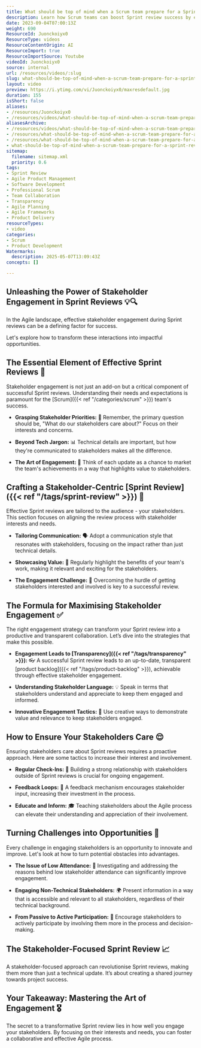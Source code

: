 ```yaml
---
title: What should be top of mind when a Scrum team prepare for a Sprint review?
description: Learn how Scrum teams can boost Sprint review success by engaging stakeholders, tailoring communication, and focusing on value, transparency, and active participation.
date: 2023-09-04T07:00:13Z
weight: 690
ResourceId: Juonckoiyx0
ResourceType: videos
ResourceContentOrigin: AI
ResourceImport: true
ResourceImportSource: Youtube
videoId: Juonckoiyx0
source: internal
url: /resources/videos/:slug
slug: what-should-be-top-of-mind-when-a-scrum-team-prepare-for-a-sprint-review
layout: video
preview: https://i.ytimg.com/vi/Juonckoiyx0/maxresdefault.jpg
duration: 155
isShort: false
aliases:
- /resources/Juonckoiyx0
- /resources/videos/what-should-be-top-of-mind-when-a-scrum-team-prepare-for-a-sprint-review
aliasesArchive:
- /resources/videos/what-should-be-top-of-mind-when-a-scrum-team-prepare-for-a-sprint-review
- /resources/what-should-be-top-of-mind-when-a-scrum-team-prepare-for-a-sprint-review-2
- /resources/what-should-be-top-of-mind-when-a-scrum-team-prepare-for-a-sprint-review
- what-should-be-top-of-mind-when-a-scrum-team-prepare-for-a-sprint-review
sitemap:
  filename: sitemap.xml
  priority: 0.6
tags:
- Sprint Review
- Agile Product Management
- Software Development
- Professional Scrum
- Team Collaboration
- Transparency
- Agile Planning
- Agile Frameworks
- Product Delivery
resourceTypes:
- video
categories:
- Scrum
- Product Development
Watermarks:
  description: 2025-05-07T13:09:43Z
concepts: []

---
```

## Unleashing the Power of Stakeholder Engagement in Sprint Reviews 💡**🔍** 

In the Agile landscape, effective stakeholder engagement during Sprint reviews can be a defining factor for success.  

Let's explore how to transform these interactions into impactful opportunities. 

## The Essential Element of Effective Sprint Reviews 🌟 

Stakeholder engagement is not just an add-on but a critical component of successful Sprint reviews. Understanding their needs and expectations is paramount for the [Scrum]({{< ref "/categories/scrum" >}}) team's success. 

- **Grasping Stakeholder Priorities:** 🤝 Remember, the primary question should be, "What do our stakeholders care about?" Focus on their interests and concerns. 

- **Beyond Tech Jargon:** 📊 Technical details are important, but how they're communicated to stakeholders makes all the difference. 

- **The Art of Engagement:** 💬 Think of each update as a chance to market the team's achievements in a way that highlights value to stakeholders. 

## Crafting a Stakeholder-Centric [Sprint Review]({{< ref "/tags/sprint-review" >}}) 🎯 

Effective Sprint reviews are tailored to the audience - your stakeholders. This section focuses on aligning the review process with stakeholder interests and needs. 

- **Tailoring Communication:** 🗣️ Adopt a communication style that resonates with stakeholders, focusing on the impact rather than just technical details. 

- **Showcasing Value:** 🚀 Regularly highlight the benefits of your team's work, making it relevant and exciting for the stakeholders. 

- **The Engagement Challenge:** 👥 Overcoming the hurdle of getting stakeholders interested and involved is key to a successful review. 

## The Formula for Maximising Stakeholder Engagement ✅ 

The right engagement strategy can transform your Sprint review into a productive and transparent collaboration. Let’s dive into the strategies that make this possible. 

- **Engagement Leads to [Transparency]({{< ref "/tags/transparency" >}}):** 👓 A successful Sprint review leads to an up-to-date, transparent [product backlog]({{< ref "/tags/product-backlog" >}}), achievable through effective stakeholder engagement. 

- **Understanding Stakeholder Language:** 💡 Speak in terms that stakeholders understand and appreciate to keep them engaged and informed. 

- **Innovative Engagement Tactics:** 🌈 Use creative ways to demonstrate value and relevance to keep stakeholders engaged. 

## How to Ensure Your Stakeholders Care 😌 

Ensuring stakeholders care about Sprint reviews requires a proactive approach. Here are some tactics to increase their interest and involvement. 

- **Regular Check-Ins:** 📆 Building a strong relationship with stakeholders outside of Sprint reviews is crucial for ongoing engagement. 

- **Feedback Loops:** 🔄 A feedback mechanism encourages stakeholder input, increasing their investment in the process. 

- **Educate and Inform:** 🎓 Teaching stakeholders about the Agile process can elevate their understanding and appreciation of their involvement. 

## Turning Challenges into Opportunities 🚧 

Every challenge in engaging stakeholders is an opportunity to innovate and improve. Let's look at how to turn potential obstacles into advantages. 

- **The Issue of Low Attendance:** 🛑 Investigating and addressing the reasons behind low stakeholder attendance can significantly improve engagement. 

- **Engaging Non-Technical Stakeholders:** 🌍 Present information in a way that is accessible and relevant to all stakeholders, regardless of their technical background. 

- **From Passive to Active Participation:** 👋 Encourage stakeholders to actively participate by involving them more in the process and decision-making. 

## The Stakeholder-Focused Sprint Review 📈 

A stakeholder-focused approach can revolutionise Sprint reviews, making them more than just a technical update. It’s about creating a shared journey towards project success. 

## Your Takeaway: Mastering the Art of Engagement 🎖️ 

The secret to a transformative Sprint review lies in how well you engage your stakeholders. By focusing on their interests and needs, you can foster a collaborative and effective Agile process.
